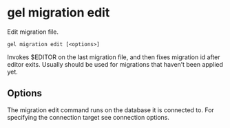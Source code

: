 # gel migration edit

Edit migration file.

```cli-synopsis
gel migration edit [<options>]
```

Invokes $EDITOR on the last migration file, and then fixes migration id after editor exits. Usually should be used for migrations that haven’t been applied yet.

## Options

The migration edit command runs on the database it is connected to. For specifying the connection target see connection options.

